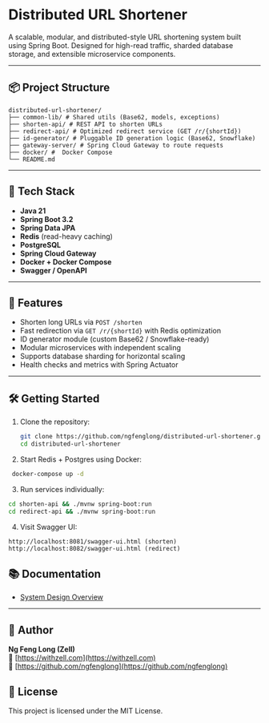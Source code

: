 # Distributed URL Shortener

A scalable, modular, and distributed-style URL shortening system built using Spring Boot. Designed for high-read traffic, sharded database storage, and extensible microservice components.

---

## 📦 Project Structure
```
distributed-url-shortener/
├── common-lib/ # Shared utils (Base62, models, exceptions)
├── shorten-api/ # REST API to shorten URLs
├── redirect-api/ # Optimized redirect service (GET /r/{shortId})
├── id-generator/ # Pluggable ID generation logic (Base62, Snowflake)
├── gateway-server/ # Spring Cloud Gateway to route requests
├── docker/ #  Docker Compose
└── README.md
```


---

## 🔧 Tech Stack

- **Java 21**
- **Spring Boot 3.2**
- **Spring Data JPA**
- **Redis** (read-heavy caching)
- **PostgreSQL** 
- **Spring Cloud Gateway**
- **Docker + Docker Compose**
- **Swagger / OpenAPI**

---

## 🚀 Features

- Shorten long URLs via `POST /shorten`
- Fast redirection via `GET /r/{shortId}` with Redis optimization
- ID generator module (custom Base62 / Snowflake-ready)
- Modular microservices with independent scaling
- Supports database sharding for horizontal scaling
- Health checks and metrics with Spring Actuator

---

## 🛠️ Getting Started

1. Clone the repository:
   ```bash
   git clone https://github.com/ngfenglong/distributed-url-shortener.git
   cd distributed-url-shortener
   ```


2. Start Redis + Postgres using Docker:
  ```bash
   docker-compose up -d
   ```

3. Run services individually:

```bash
cd shorten-api && ./mvnw spring-boot:run
cd redirect-api && ./mvnw spring-boot:run

```

4. Visit Swagger UI:
```
http://localhost:8081/swagger-ui.html (shorten)
http://localhost:8082/swagger-ui.html (redirect)
```

## 📚 Documentation
- [System Design Overview](docs/SYSTEM_DESIGN.md)
---

## 📌 Author

**Ng Feng Long (Zell)**  
🔗 [https://withzell.com](https://withzell.com)  
🐙 [https://github.com/ngfenglong](https://github.com/ngfenglong)


## 📝 License
This project is licensed under the MIT License.
